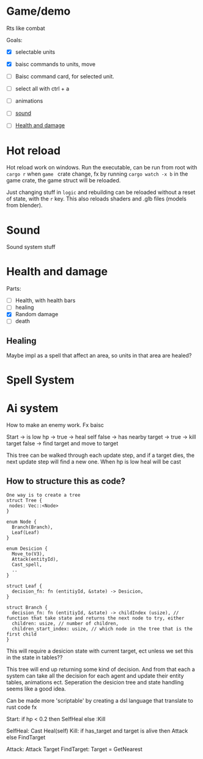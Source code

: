 # Game/demo

Rts like combat



Goals:
* [x] selectable units
* [x] baisc commands to units, move
* [ ] Baisc command card, for selected unit.
* [ ] select all with ctrl + a
* [ ] animations
* [ ] [sound](#sound)
* [ ] [Health and damage](#health)



# Hot reload
Hot reload work on windows. Run the executable, can be run from root with `cargo r` when `game ` crate change, fx by running `cargo watch -x b` in the game crate, the game struct will be reloaded.

Just changing stuff in `logic` and rebuilding can be reloaded without a reset of state, with the `r` key. This also reloads shaders and .glb files (models from blender).


# <a name="sound"></a> Sound

Sound system stuff


# Health and damage <a name="health"></a>
Parts:
* [ ] Health, with health bars
* [ ] healing
* [x] Random damage
* [ ] death

## Healing
Maybe impl as a spell that affect an area, so units in that area are healed?


# Spell System


# Ai system

How to make an enemy work. Fx baisc 

Start ->
  is low hp -> 
    true -> heal self
    false -> 
       has nearby target ->
         true -> kill target
         false -> find target and move to target
         

This tree can be walked through each update step, and if a target dies, the next update step will find a new one.
When hp is low heal will be cast

## How to structure this as code?
```
One way is to create a tree
struct Tree {
 nodes: Vec::<Node> 
}

enum Node {
  Branch(Branch),
  Leaf(Leaf)
}

enum Desicion {
  Move_to(V3),
  Attack(entityId),
  Cast_spell,
  ..
}

struct Leaf {
  decision_fn: fn (entitiyId, &state) -> Desicion,
}

struct Branch {
  decision_fn: fn (entitiyId, &state) -> childIndex (usize), // function that take state and returns the next node to try, either   
  children: usize, // number of children, 
  children_start_index: usize, // which node in the tree that is the first child  
}
```


This will require a desicion state with current target, ect unless we set this in the state in tables?? 

This tree will end up returning some kind of decision. 
And from that each a system can take all the decision for each agent and update their entity tables, animations ect.
Seperation the desicion tree and state handling seems like a good idea.


Can be made more 'scriptable' by creating a dsl language that translate to rust code fx

Start: if hp < 0.2 then SelfHeal else :Kill

SelfHeal: Cast Heal(self)
Kill: if has_target and target is alive then Attack else FindTarget

Attack: Attack Target
FindTarget: Target = GetNearest

